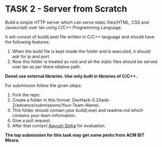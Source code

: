 # TASK 2 - Server from Scratch

Build a simple HTTP server which can serve static files(HTML, CSS and Javascript) over lan using C/C++ Programming Language.

It will consist of build(.exe) file written in C/C++ language and should have the following features:

1. When the build file is kept inside the folder and is executed, it should ask for ip and port.
2. Now this folder is treated as root and all the static files should be served over lan as per there relative path.
 
<b>Donot use external libraries. Use only built in libraries of C/C++.</b>

For submission follow the given steps:
1. Fork the repo.
2. Create a folder in this format: DevHack-0.2/task-2/advance/submissions/Your-Team-Name/.
3. This folder should contain your build(.exe) and readme.md which contains your team information.
4. Give a pull request.
5. After that contact <a href= "https://www.facebook.com/aayushsinha44"> Aayush Sinha</a> for evaluation.

<b>The top submission for this task may get some perks from ACM BIT Mesra.</b>
